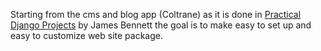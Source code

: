 Starting from the cms and blog app (Coltrane) as it is done in [Practical Django Projects](http://www.apress.com/book/view/1590599969) by James Bennett the goal is to make easy to set up and easy to customize web site package.